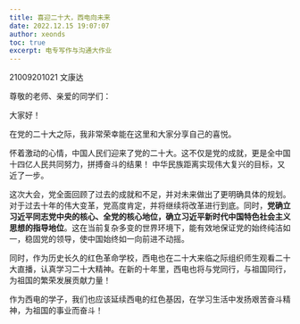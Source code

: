 ```yaml
---
title: 喜迎二十大，西电向未来
date: 2022.12.15 19:07:07
author: xeonds
toc: true
excerpt: 电专写作与沟通大作业
---
```


21009201021 文康达

尊敬的老师、亲爱的同学们：

大家好！

在党的二十大之际，我非常荣幸能在这里和大家分享自己的喜悦。

怀着激动的心情，中国人民们迎来了党的二十大。这不仅是党的成就，更是全中国十四亿人民共同努力，拼搏奋斗的结果！ 中华民族距离实现伟大复兴的目标，又近了一步。

这次大会，党全面回顾了过去的成就和不足，并对未来做出了更明确具体的规划。对于过去十年的伟大变革，党高度肯定，并将继续将改革进行到底。同时，**党确立习近平同志党中央的核心、全党的核心地位，确立习近平新时代中国特色社会主义思想的指导地位**。这在当前复杂多变的世界环境下，能有效地保证党的始终纯洁如一，稳固党的领导，使中国始终如一向前进不动摇。

同时，作为历史长久的红色革命学校，西电也在二十大来临之际组织师生观看二十大直播，认真学习二十大精神。在新的十年里，西电也将与党同行，与祖国同行，为祖国的繁荣发展贡献力量！

作为西电的学子，我们也应该延续西电的红色基因，在学习生活中发扬艰苦奋斗精神，为祖国的事业而奋斗！